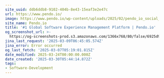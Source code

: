 ```yaml
---
site_uuid: ddb6ddb8-9102-404b-8e43-15eaf3e2e47c
url: https://www.pendo.io/
image: https://www.pendo.io/wp-content/uploads/2025/02/pendo_io_social_card.png
site_name: Pendo.io
title: '#1 Global Software Experience Management Platform | Pendo.io'
og_screenshot_url: >-
  https://og-screenshots-prod.s3.amazonaws.com/1366x768/80/false/6925d993248807603dc2ccddf9c93a4b941881ce6f4ded7dc4bdf6cbd477bb1c.jpeg
jina_last_request: '2025-03-09T06:45:05.574Z'
jina_error: Error occurred
og_last_fetch: '2025-03-07T05:19:01.815Z'
date_modified: 2025-03-24T00:00:00.000Z
date_created: '2025-03-30T05:44:14.872Z'
tags:
- Software-Development
---
```











